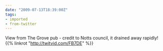 ```yaml
---
date: "2009-07-13T18:39:00Z"
tags:
- imported
- from-twitter
---
```

View from The Grove pub - credit to Notts council, it drained away rapidly! {{% linkrot "http://twitvid.com/FB7DE" %}}
